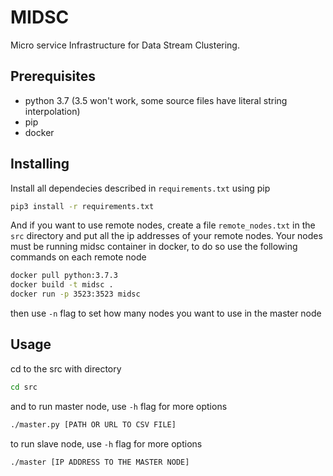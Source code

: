 # MIDSC

Micro service Infrastructure for Data Stream Clustering.

## Prerequisites

* python 3.7 (3.5 won't work, some source files have literal string interpolation)
* pip
* docker

## Installing

Install all dependecies described in `requirements.txt` using pip

```bash
pip3 install -r requirements.txt
```

And if you want to use remote nodes, create a file `remote_nodes.txt` in the `src` directory and put all
the ip addresses of your remote nodes.
Your nodes must be running midsc container in docker, to do so use the following commands on each remote node
```bash
docker pull python:3.7.3
docker build -t midsc .
docker run -p 3523:3523 midsc
```
then use `-n` flag to set how many nodes you want to use in the master node

## Usage
cd to the src with directory 

```bash
cd src
```

and
to run master node, use `-h` flag for more options
```bash
./master.py [PATH OR URL TO CSV FILE]
```
to run slave node, use `-h` flag for more options
```bash
./master [IP ADDRESS TO THE MASTER NODE]
```
<!-- ## Authors

* **Giuliano Oliveira** - [llpinokio](https://github.com/llpinokio) -->